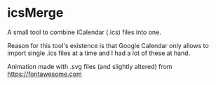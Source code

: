# icsMerge

A small tool to combine iCalendar (.ics) files into one.

Reason for this tool's existence is that Google Calendar only allows to import single .ics files at a time and I had a lot of these at hand.

Animation made with .svg files (and slightly altered) from https://fontawesome.com
